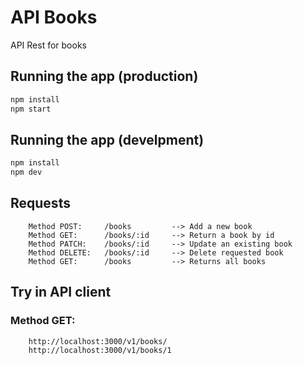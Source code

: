 # API Books
API Rest for books

## Running the app (production)

```bash
npm install
npm start
```

## Running the app (develpment)

```bash
npm install
npm dev
```

## Requests

```text
    Method POST:     /books         --> Add a new book
    Method GET:      /books/:id     --> Return a book by id
    Method PATCH:    /books/:id     --> Update an existing book
    Method DELETE:   /books/:id     --> Delete requested book
    Method GET:      /books         --> Returns all books
```

## Try in API client

### Method GET:

```text
    http://localhost:3000/v1/books/
    http://localhost:3000/v1/books/1
```
